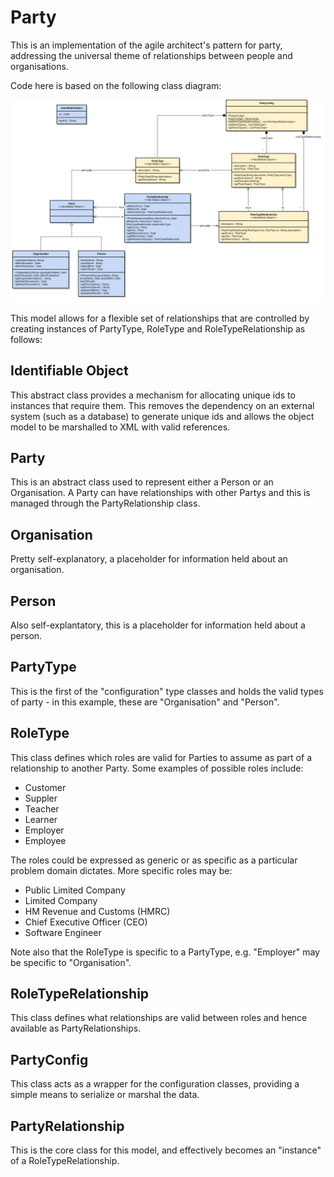 # Party
This is an implementation of the agile architect's pattern for party, addressing the universal theme of relationships between people and organisations.

Code here is based on the following class diagram:

![Party Class Model](/doc/party.png)

This model allows for a flexible set of relationships that are controlled by creating instances of PartyType, RoleType and RoleTypeRelationship as follows:

## Identifiable Object
This abstract class provides a mechanism for allocating unique ids to instances that require them. This removes the dependency on an external system (such as a database) to generate unique ids and allows the object model to be marshalled to XML with valid references.

## Party
This is an abstract class used to represent either a Person or an Organisation. A Party can have relationships with other Partys and this is managed through the PartyRelationship class.

## Organisation
Pretty self-explanatory, a placeholder for information held about an organisation.

## Person
Also self-explantatory, this is a placeholder for information held about a person.

## PartyType
This is the first of the "configuration" type classes and holds the valid types of party - in this example, these are "Organisation" and "Person".

## RoleType
This class defines which roles are valid for Parties to assume as part of a relationship to another Party. Some examples of possible roles include:
- Customer
- Suppler
- Teacher
- Learner
- Employer
- Employee

The roles could be expressed as generic or as specific as a particular problem domain dictates. More specific roles may be:
 - Public Limited Company
 - Limited Company
 - HM Revenue and Customs (HMRC)
 - Chief Executive Officer (CEO)
 - Software Engineer

 Note also that the RoleType is specific to a PartyType, e.g. "Employer" may be specific to "Organisation".

## RoleTypeRelationship
This class defines what relationships are valid between roles and hence available as PartyRelationships.

## PartyConfig
This class acts as a wrapper for the configuration classes, providing a simple means to serialize or marshal the data.

## PartyRelationship
This is the core class for this model, and effectively becomes an "instance" of a RoleTypeRelationship. 